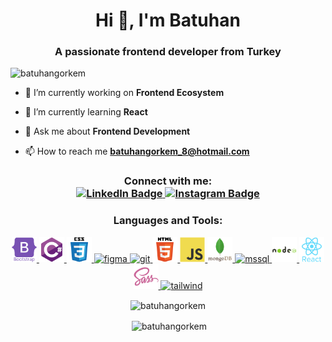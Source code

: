 <h1 align="center">Hi 👋, I'm Batuhan</h1>
<h3 align="center">A passionate frontend developer from Turkey</h3>

<p align="left"> <img src="https://komarev.com/ghpvc/?username=batuhangorkem&label=Profile%20views&color=0e75b6&style=flat" alt="batuhangorkem" /> </p>

- 🔭 I’m currently working on **Frontend Ecosystem**

- 🌱 I’m currently learning **React**

- 💬 Ask me about **Frontend Development**

- 📫 How to reach me **batuhangorkem_8@hotmail.com**

<h3 align="center">Connect with me: 

  <div id="badges" align="center">     
  
  
  <a href="https://www.linkedin.com/in/batuhangorkem/">
<img src="https://img.shields.io/badge/LinkedIn-blue?style=for-the-badge&logo=linkedin&logoColor=white" alt="LinkedIn Badge"/>  
    </a> 
  <a href="https://www.instagram.com/batuhngrkm/">
<img src="https://img.shields.io/badge/Instagram-red?style=for-the-badge&logo=twitter&logoColor=white" alt="Instagram Badge"/>  
     </a> 
  </div></h3> 
 
<p align="left">
</p>
 
<h3 align="center">Languages and Tools:</h3>
<p align="center"> <a href="https://getbootstrap.com" target="_blank" rel="noreferrer"> <img src="https://raw.githubusercontent.com/devicons/devicon/master/icons/bootstrap/bootstrap-plain-wordmark.svg" alt="bootstrap" width="40" height="40"/> </a> <a href="https://www.w3schools.com/cs/" target="_blank" rel="noreferrer"> <img src="https://raw.githubusercontent.com/devicons/devicon/master/icons/csharp/csharp-original.svg" alt="csharp" width="40" height="40"/> </a> <a href="https://www.w3schools.com/css/" target="_blank" rel="noreferrer"> <img src="https://raw.githubusercontent.com/devicons/devicon/master/icons/css3/css3-original-wordmark.svg" alt="css3" width="40" height="40"/> </a> <a href="https://expressjs.com" target="_blank" rel="noreferrer">  <a href="https://www.figma.com/" target="_blank" rel="noreferrer"> <img src="https://www.vectorlogo.zone/logos/figma/figma-icon.svg" alt="figma" width="40" height="40"/> </a> <a href="https://git-scm.com/" target="_blank" rel="noreferrer"> <img src="https://www.vectorlogo.zone/logos/git-scm/git-scm-icon.svg" alt="git" width="40" height="40"/> </a> <a href="https://www.w3.org/html/" target="_blank" rel="noreferrer"> <img src="https://raw.githubusercontent.com/devicons/devicon/master/icons/html5/html5-original-wordmark.svg" alt="html5" width="40" height="40"/> </a> <a href="https://developer.mozilla.org/en-US/docs/Web/JavaScript" target="_blank" rel="noreferrer"> <img src="https://raw.githubusercontent.com/devicons/devicon/master/icons/javascript/javascript-original.svg" alt="javascript" width="40" height="40"/> </a> <a href="https://www.mongodb.com/" target="_blank" rel="noreferrer"> <img src="https://raw.githubusercontent.com/devicons/devicon/master/icons/mongodb/mongodb-original-wordmark.svg" alt="mongodb" width="40" height="40"/> </a> <a href="https://www.microsoft.com/en-us/sql-server" target="_blank" rel="noreferrer"> <img src="https://www.svgrepo.com/show/303229/microsoft-sql-server-logo.svg" alt="mssql" width="40" height="40"/> </a> <a href="https://nodejs.org" target="_blank" rel="noreferrer"> <img src="https://raw.githubusercontent.com/devicons/devicon/master/icons/nodejs/nodejs-original-wordmark.svg" alt="nodejs" width="40" height="40"/> </a> <a href="https://reactjs.org/" target="_blank" rel="noreferrer"> <img src="https://raw.githubusercontent.com/devicons/devicon/master/icons/react/react-original-wordmark.svg" alt="react" width="40" height="40"/> </a> <a href="https://sass-lang.com" target="_blank" rel="noreferrer"> <img src="https://raw.githubusercontent.com/devicons/devicon/master/icons/sass/sass-original.svg" alt="sass" width="40" height="40"/> </a> <a href="https://tailwindcss.com/" target="_blank" rel="noreferrer"> <img src="https://www.vectorlogo.zone/logos/tailwindcss/tailwindcss-icon.svg" alt="tailwind" width="40" height="40"/> </a> </p>

<p align="center"> <img align="center" src="https://github-readme-stats.vercel.app/api/top-langs?username=batuhangorkem&show_icons=true&locale=en&layout=compact" alt="batuhangorkem" /></p>

<p align="center">&nbsp;<img align="center" src="https://github-readme-stats.vercel.app/api?username=batuhangorkem&show_icons=true&locale=en" alt="batuhangorkem" /></p>
